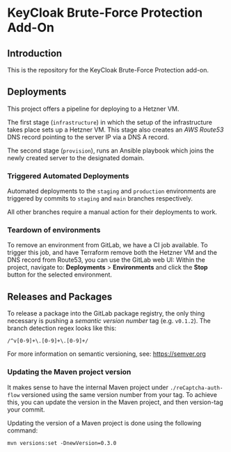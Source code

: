 # KeyCloak Brute-Force Protection Add-On

## Introduction

This is the repository for the KeyCloak Brute-Force Protection add-on.

## Deployments

This project offers a pipeline for deploying to a Hetzner VM.

The first stage (`infrastructure`) in which the setup of the infrastructure takes place sets up a Hetzner VM.
This stage also creates an *AWS Route53* DNS record pointing to the server IP via a DNS A record. 

The second stage (`provision`), runs an Ansible playbook which joins the newly created server to the designated domain.

### Triggered Automated Deployments
Automated deployments to the `staging` and `production` environments are
triggered by commits to `staging` and `main` branches respectively.

All other branches require a manual action for their deployments to work.

### Teardown of environments

To remove an environment from GitLab, we have a CI job available.
To trigger this job, and have Terraform remove both the Hetzner VM and the DNS record from Route53,
you can use the GitLab web UI: Within the project, navigate to:
**Deployments** > **Environments** and click the **Stop** button for the selected environment.

## Releases and Packages

To release a package into the GitLab package registry,
the only thing necessary is pushing a *semantic version number* tag (e.g. `v0.1.2`).
The branch detection regex looks like this:

```regexp
/^v[0-9]+\.[0-9]+\.[0-9]+/
```

For more information on semantic versioning, see: https://semver.org

### Updating the Maven project version

It makes sense to have the internal Maven project under `./reCaptcha-auth-flow`
versioned using the same version number from your tag.
To achieve this, you can update the version in the Maven project,
and then version-tag your commit.

Updating the version of a Maven project is done using the following command:

```shell
mvn versions:set -DnewVersion=0.3.0
```